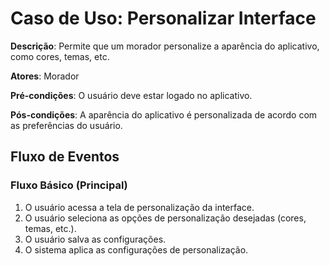 # Caso de Uso: Personalizar Interface

**Descrição**: Permite que um morador personalize a aparência do aplicativo, como cores, temas, etc.

**Atores**: Morador

**Pré-condições**: O usuário deve estar logado no aplicativo.

**Pós-condições**: A aparência do aplicativo é personalizada de acordo com as preferências do usuário.

## Fluxo de Eventos

### Fluxo Básico (Principal)

1. O usuário acessa a tela de personalização da interface.
2. O usuário seleciona as opções de personalização desejadas (cores, temas, etc.).
3. O usuário salva as configurações.
4. O sistema aplica as configurações de personalização.
